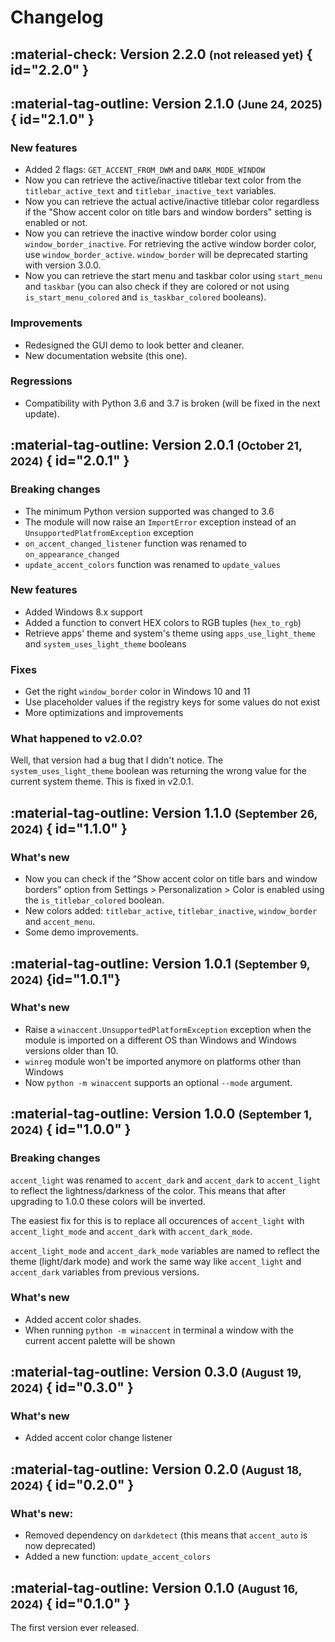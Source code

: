# Changelog

<!-- ## <font class="version-testing"><font title="Work in progress">:material-flask-outline:</font> Version 2.1.0</font> <small>(not released yet)</small> { id="2.1.0" } -->

## <font class="version-latest"><font title="Latest version">:material-check:</font> Version 2.2.0</font> <small>(not released yet)</small> { id="2.2.0" }

## <font title="Released">:material-tag-outline:</font> Version 2.1.0 <small>(June 24, 2025)</small> { id="2.1.0" }

### New features
- Added 2 flags: `GET_ACCENT_FROM_DWM` and `DARK_MODE_WINDOW`
- Now you can retrieve the active/inactive titlebar text color from the `titlebar_active_text` and `titlebar_inactive_text` variables.
- Now you can retrieve the actual active/inactive titlebar color regardless if the "Show accent color on title bars and window borders" setting is enabled or not.
- Now you can retrieve the inactive window border color using `window_border_inactive`. For retrieving the active window border color, use `window_border_active`. `window_border` will be deprecated starting with version 3.0.0.
- Now you can retrieve the start menu and taskbar color using `start_menu` and `taskbar` (you can also check if they are colored or not using `is_start_menu_colored` and `is_taskbar_colored` booleans).

### Improvements
- Redesigned the GUI demo to look better and cleaner.
- New documentation website (this one).

### Regressions
- Compatibility with Python 3.6 and 3.7 is broken (will be fixed in the next update).


## <font title="Released">:material-tag-outline:</font> Version 2.0.1 <small>(October 21, 2024)</small> { id="2.0.1" }

### Breaking changes
- The minimum Python version supported was changed to 3.6
- The module will now raise an `ImportError` exception instead of an `UnsupportedPlatfromException` exception
- `on_accent_changed_listener` function was renamed to `on_appearance_changed`
- `update_accent_colors` function was renamed to `update_values`

### New features
- Added Windows 8.x support
- Added a function to convert HEX colors to RGB tuples (`hex_to_rgb`)
- Retrieve apps' theme and system's theme using `apps_use_light_theme` and `system_uses_light_theme` booleans

### Fixes
- Get the right `window_border` color in Windows 10 and 11
- Use placeholder values if the registry keys for some values do not exist
- More optimizations and improvements

### What happened to v2.0.0?
Well, that version had a bug that I didn't notice. The `system_uses_light_theme` boolean was returning the wrong value for the current system theme. This is fixed in v2.0.1.


## <font title="Released">:material-tag-outline:</font> Version 1.1.0 <small>(September 26, 2024)</small> { id="1.1.0" }

### What's new
- Now you can check if the "Show accent color on title bars and window borders" option from Settings > Personalization > Color is enabled using the `is_titlebar_colored` boolean.
- New colors added: `titlebar_active`, `titlebar_inactive`, `window_border` and `accent_menu`.
- Some demo improvements.


## <font title="Released">:material-tag-outline:</font> Version 1.0.1 <small>(September 9, 2024)</small> {id="1.0.1"}

### What's new
- Raise a `winaccent.UnsupportedPlatformException` exception when the module is imported on a different OS than Windows and Windows versions older than 10.
- `winreg` module won't be imported anymore on platforms other than Windows
- Now `python -m winaccent` supports an optional `--mode` argument.


## <font title="Released">:material-tag-outline:</font> Version 1.0.0 <small>(September 1, 2024)</small> { id="1.0.0" }

### Breaking changes
`accent_light` was renamed to `accent_dark` and `accent_dark` to `accent_light` to reflect the lightness/darkness of the color. This means that after upgrading to 1.0.0 these colors will be inverted.

The easiest fix for this is to replace all occurences of `accent_light` with `accent_light_mode` and `accent_dark` with `accent_dark_mode`. 

`accent_light_mode` and `accent_dark_mode` variables are named to reflect the theme (light/dark mode) and work the same way like `accent_light` and `accent_dark` variables from previous versions.

### What's new
- Added accent color shades.
- When running `python -m winaccent` in terminal a window with the current accent palette will be shown


## <font title="Released">:material-tag-outline:</font> Version 0.3.0 <small>(August 19, 2024)</small> { id="0.3.0" }

### What's new
- Added accent color change listener


## <font title="Released">:material-tag-outline:</font> Version 0.2.0 <small>(August 18, 2024)</small> { id="0.2.0" }

### What's new:
- Removed dependency on `darkdetect` (this means that `accent_auto` is now deprecated)
- Added a new function: `update_accent_colors`


## <font title="Released">:material-tag-outline:</font> Version 0.1.0 <small>(August 16, 2024)</small> { id="0.1.0" }

The first version ever released.